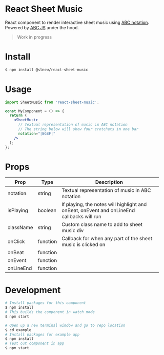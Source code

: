 # React Sheet Music

React component to render interactive sheet music using [ABC notation](http://abcnotation.com/learn). Powered by [ABC JS](https://paulrosen.github.io/abcjs/) under the hood.

> Work in progress

# Install

```bash
$ npm install @slnsw/react-sheet-music
```

# Usage

```jsx
import SheetMusic from 'react-sheet-music';

const MyComponent = () => {
  return (
    <SheetMusic
      // Textual representation of music in ABC notation
      // The string below will show four crotchets in one bar
      notation="|EGBF|"
    />
  );
};
```

# Props

| Prop      | Type     | Description                                                                               |
| --------- | -------- | ----------------------------------------------------------------------------------------- |
| notation  | string   | Textual representation of music in ABC notation                                           |
| isPlaying | boolean  | If playing, the notes will highlight and onBeat, onEvent and onLineEnd callbacks will run |
| className | string   | Custom class name to add to sheet music div                                               |
| onClick   | function | Callback for when any part of the sheet music is clicked on                               |
| onBeat    | function |                                                                                           |
| onEvent   | function |                                                                                           |
| onLineEnd | function |                                                                                           |

# Development

```bash
# Install packages for this component
$ npm install
# This builds the component in watch mode
$ npm start

# Open up a new terminal window and go to repo location
$ cd example
# Install packages for example app
$ npm install
# Test out component in app
$ npm start
```
